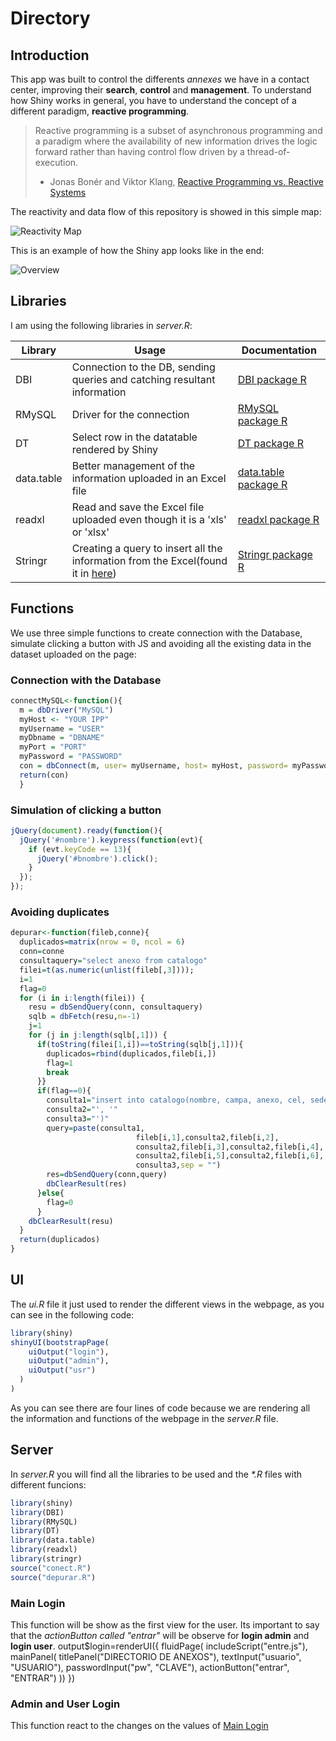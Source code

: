 # Directory

## Introduction
This app was built to control the differents *annexes* we have in a contact center, improving their **search**, **control** and **management**.
To understand how Shiny works in general, you have to understand the concept of a different paradigm, **reactive programming**.

> Reactive programming is a subset of asynchronous programming and a paradigm where the availability of new information drives the logic forward rather than having control flow driven by a thread-of-execution.
>- Jonas Bonér and Viktor Klang, [Reactive Programming vs. Reactive Systems](https://www.oreilly.com/ideas/reactive-programming-vs-reactive-systems)

The reactivity and data flow of this repository is showed in this simple map:

![Reactivity Map](https://user-images.githubusercontent.com/31576039/45839122-11f51680-bcd9-11e8-9e41-f906d103aa4f.png)

This is an example of how the Shiny app looks like in the end:

![Overview](https://user-images.githubusercontent.com/31576039/45829616-f847d500-bcc0-11e8-9883-ce55a82eb261.png)

## Libraries
I am using the following libraries in *server.R*:

Library | Usage | Documentation
------- | ----- | -------------
DBI | Connection to the DB, sending queries and catching resultant information | [DBI package R](https://www.rdocumentation.org/packages/DBI/versions/0.5-1)
RMySQL | Driver for the connection | [RMySQL package R](https://www.rdocumentation.org/packages/RMySQL/versions/0.10.15)
DT | Select row in the datatable rendered by Shiny | [DT package R](https://www.rdocumentation.org/packages/DT/versions/0.4)
data.table | Better management of the information uploaded in an Excel file | [data.table package R](https://www.rdocumentation.org/packages/data.table/versions/1.11.6)
readxl | Read and save the Excel file uploaded even though it is a 'xls' or 'xlsx' | [readxl package R](https://www.rdocumentation.org/packages/readxl/versions/1.1.0)
Stringr | Creating a query to insert all the information from the Excel(found it in [here](https://user-images.githubusercontent.com/31576039/45834019-c425e180-bccb-11e8-9321-04dc81f1d093.png)) | [Stringr package R](https://www.rdocumentation.org/packages/stringr/versions/1.3.1)

## Functions
We use three simple functions to create connection with the Database, simulate clicking a button with JS and avoiding all the existing data in the dataset uploaded on the page:

### Connection with the Database
```R
connectMySQL<-function(){
  m = dbDriver("MySQL")
  myHost <- "YOUR IPP"
  myUsername = "USER"
  myDbname = "DBNAME"
  myPort = "PORT"
  myPassword = "PASSWORD"
  con = dbConnect(m, user= myUsername, host= myHost, password= myPassword, dbname= myDbname, port= myPort)
  return(con)
  }
```

### Simulation of clicking a button
```javascript
jQuery(document).ready(function(){
  jQuery('#nombre').keypress(function(evt){
    if (evt.keyCode == 13){
      jQuery('#bnombre').click();
    }
  });
});
```

### Avoiding duplicates
```R
depurar<-function(fileb,conne){
  duplicados=matrix(nrow = 0, ncol = 6)
  conn=conne
  consultaquery="select anexo from catalogo"
  filei=t(as.numeric(unlist(fileb[,3])));
  i=1
  flag=0
  for (i in i:length(filei)) {
    resu = dbSendQuery(conn, consultaquery)
    sqlb = dbFetch(resu,n=-1)
    j=1
    for (j in j:length(sqlb[,1])) {
      if(toString(filei[1,i])==toString(sqlb[j,1])){
        duplicados=rbind(duplicados,fileb[i,])
        flag=1
        break
      }}
      if(flag==0){
        consulta1="insert into catalogo(nombre, campa, anexo, cel, sede,cargo) value ('"
        consulta2="', '"
        consulta3="')"
        query=paste(consulta1,
                            fileb[i,1],consulta2,fileb[i,2],
                            consulta2,fileb[i,3],consulta2,fileb[i,4],
                            consulta2,fileb[i,5],consulta2,fileb[i,6],
                            consulta3,sep = "")
        res=dbSendQuery(conn,query)
        dbClearResult(res)
      }else{
        flag=0
      }
    dbClearResult(resu)
  }
  return(duplicados)
}
```

## UI
The *ui.R* file it just used to render the different views in the webpage, as you can see in the following code:
```R
library(shiny)
shinyUI(bootstrapPage(
    uiOutput("login"),
    uiOutput("admin"),
    uiOutput("usr")
  )
)
```
As you can see there are four lines of code because we are rendering all the information and functions of the webpage in the *server.R* file.

## Server
In *server.R* you will find all the libraries to be used and the _*.R_ files with different funcions:
```R
library(shiny)
library(DBI)
library(RMySQL)
library(DT)
library(data.table)
library(readxl)
library(stringr)
source("conect.R")
source("depurar.R")
```
### Main Login
This function will be show as the first view for the user. Its important to say that the *actionButton called "entrar"* will be observe for **login admin** and **login user**.
output$login=renderUI({
    fluidPage(
      includeScript("entre.js"),
      mainPanel(
        titlePanel("DIRECTORIO DE ANEXOS"),
        textInput("usuario", "USUARIO"),
        passwordInput("pw", "CLAVE"),
        actionButton("entrar", "ENTRAR")
      ))
  })
  ### Admin and User Login
  This function react to the changes on the values of [Main Login]()
